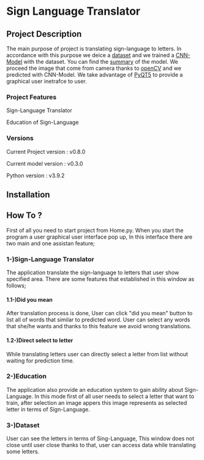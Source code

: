 <h1>Sign Language Translator </h1>

<h2>Project Description</h2>

The main purpose of project is translating sign-language to letters. In accordance with this purpose we deice a   <a href="https://www.kaggle.com/datamunge/sign-language-mnist" target="_blank">dataset</a> and we trained a <a href="" target="_blank">CNN-Model</a> with the dataset. You can find the <a href="" target="_blank">summary</a> of the model. We proceed the image that come from camera thanks to <a href="https://opencv.org/">openCV</a> and we predicted with CNN-Model. We take advantage of <a href="https://pypi.org/project/PyQt5/" target="_blank">PyQT5</a> to provide a graphical user inetrafce to user.

<h3>Project Features</h3>
<p>Sign-Language Translator</p>
<p>Education of Sign-Language</p>

<h3>Versions</h3>
<p>Current Project version : v0.8.0</p>
<p>Current model version : v0.3.0</p>
<p>Python version : v3.9.2</p>

<h2>Installation</h2>

<h2> How To ? </h2>

First of all you need to start project from Home.py. When you start the program a user graphical user interface pop up, In this interface there are two main and one assistan feature;<br>
<h3>1-)Sign-Language Translator</h3>
<p>The application translate the sign-language to letters that user show specified area. There are some features that established in this window as follows;</p>
<h4>1.1-)Did you mean</h4>
<p>After translation process is done, User can click "did you mean" button to list all of words that similar to predicted word. User can select any words that she/he wants and thanks to this feature we avoid wrong translations.</p>
<h4>1.2-)Direct select to letter</h4>
<p>While translating letters user can directly select a letter from list without waiting for prediction time.</p>
<h3>2-)Education</h3>
<p>The application also provide an education system to gain ability about Sign-Language. In this mode first of all user needs to select a letter that want to train, after selection an image appers this image represents as selected letter in terms of Sign-Language.</p>
<h3>3-)Dataset</h3>
<p>User can see the letters in terms of Sing-Language, This window does not close until user close thanks to that, user can access data while translating some letters.</p>
